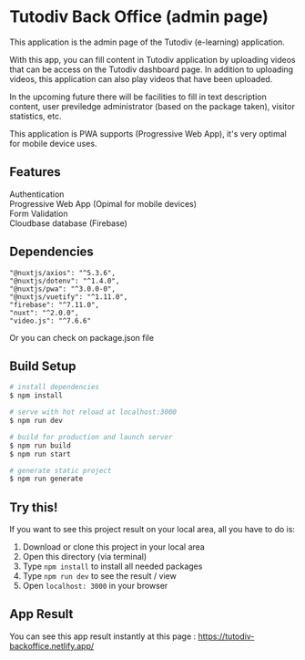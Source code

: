 # Tutodiv Back Office (admin page)

This application is the admin page of the Tutodiv (e-learning) application.

With this app, you can fill content in Tutodiv application by uploading videos that can be access on the Tutodiv dashboard page. In addition to uploading videos, this application can also play videos that have been uploaded.

In the upcoming future there will be facilities to fill in text description content, user previledge administrator (based on the package taken), visitor statistics, etc.

This application is PWA  supports (Progressive Web App), it's very optimal for mobile device uses.

## Features
Authentication<br />
Progressive Web App (Opimal for mobile devices)<br />
Form Validation<br />
Cloudbase database (Firebase)

## Dependencies
```
"@nuxtjs/axios": "^5.3.6",
"@nuxtjs/dotenv": "^1.4.0",
"@nuxtjs/pwa": "^3.0.0-0",
"@nuxtjs/vuetify": "^1.11.0",
"firebase": "^7.11.0",
"nuxt": "^2.0.0",
"video.js": "^7.6.6"
```
Or you can check on package.json file

## Build Setup

``` bash
# install dependencies
$ npm install

# serve with hot reload at localhost:3000
$ npm run dev

# build for production and launch server
$ npm run build
$ npm run start

# generate static project
$ npm run generate
```

## Try this!
If you want to see this project result on your local area, all you have to do is:
1. Download or clone this project in your local area
2. Open this directory (via terminal)
3. Type `npm install` to install all needed packages
4. Type `npm run dev` to see the result / view
5. Open `localhost: 3000` in your browser

## App Result
You can see this app result instantly at this page : https://tutodiv-backoffice.netlify.app/
